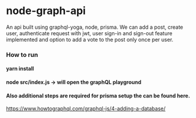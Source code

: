 # node-graph-api

   An api built using graphql-yoga, node, prisma.
   We can add a post, create user, authenticate request with jwt, user sign-in and sign-out feature implemented and option to add a vote to the post only once per user.

### How to run

#### yarn install
#### node src/index.js  -> will open the graphQL playground

#### Also additional steps are required for prisma setup the can be found here.
   https://www.howtographql.com/graphql-js/4-adding-a-database/